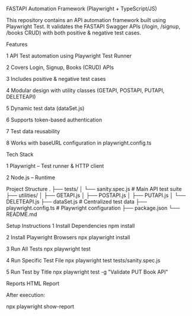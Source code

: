 FASTAPI Automation Framework (Playwright + TypeScript/JS)

This repository contains an API automation framework built using Playwright Test.
It validates the FASTAPI Swagger APIs (/login, /signup, /books CRUD) with both positive & negative test cases.

Features

1 API Test automation using Playwright Test Runner

2 Covers Login, Signup, Books (CRUD) APIs

3 Includes positive & negative test cases

4 Modular design with utility classes (GETAPI, POSTAPI, PUTAPI, DELETEAPI)

5 Dynamic test data (dataSet.js)

6 Supports token-based authentication

7 Test data reusability

8 Works with baseURL configuration in playwright.config.ts


 Tech Stack

1 Playwright – Test runner & HTTP client

2 Node.js – Runtime

 Project Structure
.
├── tests/
│   └── sanity.spec.js       # Main API test suite
├── utilities/
│   ├── GETAPI.js
│   ├── POSTAPI.js
│   ├── PUTAPI.js
│   └── DELETEAPI.js
├── dataSet.js               # Centralized test data
├── playwright.config.ts     # Playwright configuration
├── package.json
└── README.md

Setup Instructions
1️ Install Dependencies
npm install

2️ Install Playwright Browsers
npx playwright install

3️ Run All Tests
npx playwright test

4️ Run Specific Test File
npx playwright test tests/sanity.spec.js

5️ Run Test by Title
npx playwright test -g "Validate PUT Book API"

 
Reports
HTML Report

After execution:

npx playwright show-report

